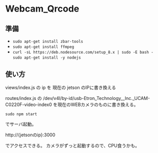 # Webcam_Qrcode


## 準備
- `sudo apt-get install zbar-tools`
- `sudo apt-get install ffmpeg`
- `curl -sL https://deb.nodesource.com/setup_8.x | sudo -E bash -`  
`sudo apt-get install -y nodejs`


## 使い方
views/index.js の ip を 現在の jetson のIPに書き換える  

routes/index.js の /dev/v4l/by-id/usb-Etron_Technology__Inc._UCAM-C0220F-video-index0 を現在のWEBカメラのものに書き換える。  

```
sudo npm start
```

でサーバ起動。

http://{jetsonのip}:3000

でアクセスできる。
カメラがずっと起動するので、CPU食うかも。
